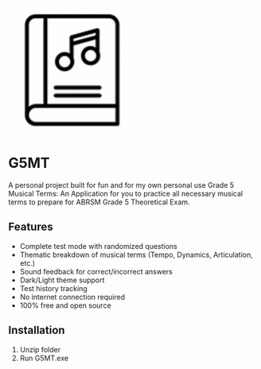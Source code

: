 ![App Screenshot](icon.png) <!-- Add a screenshot later -->

# G5MT
A personal project built for fun and for my own personal use
Grade 5 Musical Terms: An Application for you to practice all necessary musical terms to prepare for ABRSM Grade 5 Theoretical Exam.

## Features
- Complete test mode with randomized questions
- Thematic breakdown of musical terms (Tempo, Dynamics, Articulation, etc.)
- Sound feedback for correct/incorrect answers
- Dark/Light theme support
- Test history tracking
- No internet connection required
- 100% free and open source

## Installation
1. Unzip folder
2. Run G5MT.exe
